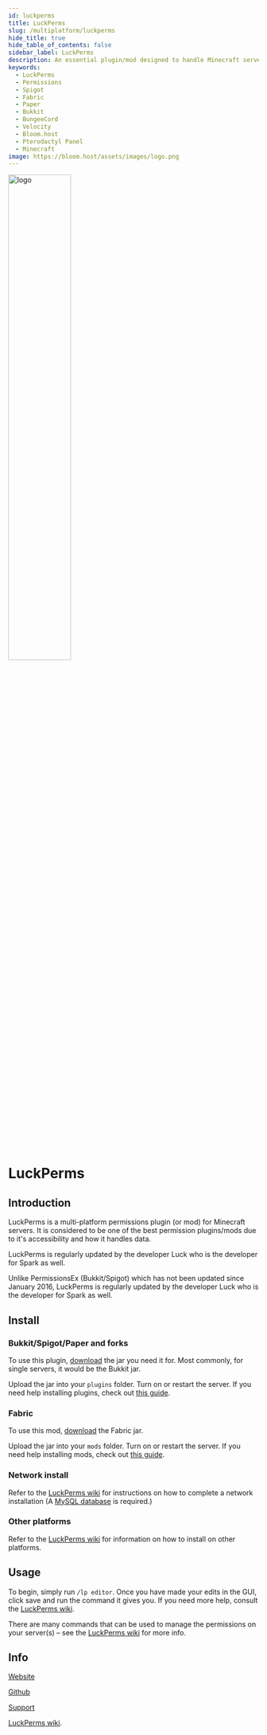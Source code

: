 ```yaml
---
id: luckperms
title: LuckPerms
slug: /multiplatform/luckperms
hide_title: true
hide_table_of_contents: false
sidebar_label: LuckPerms
description: An essential plugin/mod designed to handle Minecraft server permissions.
keywords:
  - LuckPerms
  - Permissions
  - Spigot
  - Fabric
  - Paper
  - Bukkit
  - BungeeCord
  - Velocity
  - Bloom.host
  - Pterodactyl Panel
  - Minecraft
image: https://bloom.host/assets/images/logo.png
---
```


<div class="text--center">
<img src="https://bloom.host/logo-white.svg" alt="logo" height="50%" width="50%"/>
<h1>LuckPerms</h1>
</div>

## Introduction

LuckPerms is a multi-platform permissions plugin (or mod) for Minecraft servers. It is considered to be one of the best permission plugins/mods due to it's accessibility and how it handles data.

LuckPerms is regularly updated by the developer Luck who is the developer for Spark as well.

Unlike PermissionsEx (Bukkit/Spigot) which has not been updated since January 2016, LuckPerms is regularly updated by the developer Luck who is the developer for Spark as well.

## Install

### Bukkit/Spigot/Paper and forks 

To use this plugin, [download](https://luckperms.net/download) the jar you need it for. Most commonly, for single servers, it would be the Bukkit jar.  

Upload the jar into your `plugins` folder. Turn on or restart the server. If you need help installing plugins, check out [this guide](/installing-plugins).  

### Fabric

To use this mod, [download](https://luckperms.net/download) the Fabric jar.  

Upload the jar into your `mods` folder. Turn on or restart the server. If you need help installing mods, check out [this guide](/fabric-mods).  

### Network install
Refer to the [LuckPerms wiki](https://luckperms.net/wiki/Network-Installation) for instructions on how to complete a network installation (A [MySQL database](/databases) is required.)
### Other platforms

Refer to the [LuckPerms wiki](https://luckperms.net/wiki/Installation) for information on how to install on other platforms. 

## Usage

To begin, simply run `/lp editor`. Once you have made your edits in the GUI, click save and run the command it gives you. If you need more help, consult the [LuckPerms wiki](https://luckperms.net/wiki/Home).  

There are many commands that can be used to manage the permissions on your server(s) – see the [LuckPerms wiki](https://luckperms.net/wiki/Home) for more info.

## Info

[Website](https://luckperms.net/)  

[Github](https://github.com/lucko/LuckPerms)  

[Support](https://discord.com/invite/luckperms)

[LuckPerms wiki](https://luckperms.net/wiki/Home).
